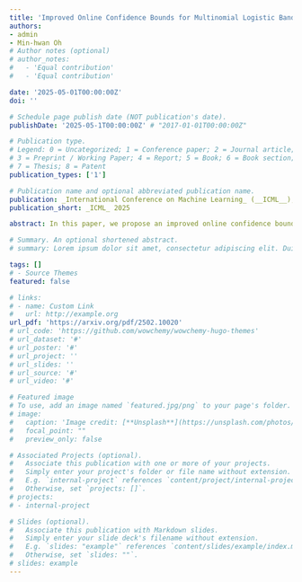 ```yaml
---
title: 'Improved Online Confidence Bounds for Multinomial Logistic Bandits'
authors:
- admin
- Min-hwan Oh
# Author notes (optional)
# author_notes:
#   - 'Equal contribution'
#   - 'Equal contribution'

date: '2025-05-01T00:00:00Z'
doi: ''

# Schedule page publish date (NOT publication's date).
publishDate: '2025-05-1T00:00:00Z' # "2017-01-01T00:00:00Z"

# Publication type.
# Legend: 0 = Uncategorized; 1 = Conference paper; 2 = Journal article;
# 3 = Preprint / Working Paper; 4 = Report; 5 = Book; 6 = Book section;
# 7 = Thesis; 8 = Patent
publication_types: ['1']

# Publication name and optional abbreviated publication name.
publication: _International Conference on Machine Learning_ (__ICML__), 2025
publication_short: _ICML_ 2025

abstract: In this paper, we propose an improved online confidence bound for multinomial logistic (MNL) models and apply this result to MNL bandits, achieving variance-dependent optimal regret. Recently, Lee & Oh (2024) established an online confidence bound for MNL models and achieved nearly minimax-optimal regret in MNL bandits. However, their results still depend on the norm-boundedness of the unknown parameter $B$ and the maximum size of possible outcomes $K$. To address this, we first derive an online confidence bound of $\mathcal{O}\left(\sqrt{d \log t} + B \right)$, which is a significant improvement over the previous bound of $\mathcal{O} (B \sqrt{d} \log t \log K )$ (Lee & Oh, 2024). This is mainly achieved by establishing tighter self-concordant properties of the MNL loss and introducing a novel intermediary term to bound the estimation error. Using this new online confidence bound, we propose a constant-time algorithm, $\texttt{OFU-MNL++}$, which achieves a variance-dependent regret bound of $\mathcal{O} \Big( d \log T \sqrt{ \smash[b]{\sum_{t=1}^T} \sigma_t^2 } \Big) $ for sufficiently large $T$, where $\sigma_t^2$ denotes the variance of the rewards at round $t$, $d$ is the dimension of the contexts, and $T$ is the total number of rounds.Furthermore, we introduce a Maximum Likelihood Estimation (MLE)-based algorithm, $\texttt{OFU-M}^2\texttt{NL}$, which achieves an anytime $\operatorname{poly}(B)$-free regret of $\mathcal{O} \Big( d \log (BT) \sqrt{ \smash[b]{\sum_{t=1}^T} \sigma_t^2 } \Big) $.

# Summary. An optional shortened abstract.
# summary: Lorem ipsum dolor sit amet, consectetur adipiscing elit. Duis posuere tellus ac convallis placerat. Proin tincidunt magna sed ex sollicitudin condimentum.

tags: []
# - Source Themes
featured: false

# links:
# - name: Custom Link
#   url: http://example.org
url_pdf: 'https://arxiv.org/pdf/2502.10020'
# url_code: 'https://github.com/wowchemy/wowchemy-hugo-themes'
# url_dataset: '#'
# url_poster: '#'
# url_project: ''
# url_slides: ''
# url_source: '#'
# url_video: '#'

# Featured image
# To use, add an image named `featured.jpg/png` to your page's folder. 
# image:
#   caption: 'Image credit: [**Unsplash**](https://unsplash.com/photos/s9CC2SKySJM)'
#   focal_point: ""
#   preview_only: false

# Associated Projects (optional).
#   Associate this publication with one or more of your projects.
#   Simply enter your project's folder or file name without extension.
#   E.g. `internal-project` references `content/project/internal-project/index.md`.
#   Otherwise, set `projects: []`.
# projects:
# - internal-project

# Slides (optional).
#   Associate this publication with Markdown slides.
#   Simply enter your slide deck's filename without extension.
#   E.g. `slides: "example"` references `content/slides/example/index.md`.
#   Otherwise, set `slides: ""`.
# slides: example
---
```


<!-- {{% callout note %}}
Create your slides in Markdown - click the *Slides* button to check out the example.
{{% /callout %}}

Supplementary notes can be added here, including [code, math, and images](https://wowchemy.com/docs/writing-markdown-latex/). -->
